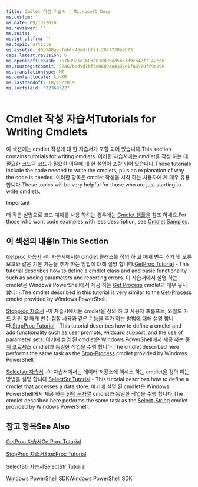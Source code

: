 ```yaml
---
title: Cmdlet 작성 자습서 | Microsoft Docs
ms.custom: ''
ms.date: 09/13/2016
ms.reviewer: ''
ms.suite: ''
ms.tgt_pltfrm: ''
ms.topic: article
ms.assetid: d0b548aa-febf-45dd-bf71-2077730b9b73
caps.latest.revision: 6
ms.openlocfilehash: 767b392bd1603e83d80bad5b3fd9cb42ff142ce6
ms.sourcegitcommit: 52a67bcd9d7bf3e8600ea4302d1fa8970ff9c998
ms.translationtype: MT
ms.contentlocale: ko-KR
ms.lasthandoff: 10/15/2019
ms.locfileid: "72369322"
---
```

# <a name="tutorials-for-writing-cmdlets"></a><span data-ttu-id="8898f-102">Cmdlet 작성 자습서</span><span class="sxs-lookup"><span data-stu-id="8898f-102">Tutorials for Writing Cmdlets</span></span>

<span data-ttu-id="8898f-103">이 섹션에는 cmdlet 작성에 대 한 자습서가 포함 되어 있습니다.</span><span class="sxs-lookup"><span data-stu-id="8898f-103">This section contains tutorials for writing cmdlets.</span></span> <span data-ttu-id="8898f-104">이러한 자습서에는 cmdlet을 작성 하는 데 필요한 코드와 코드가 필요한 이유에 대 한 설명이 포함 되어 있습니다.</span><span class="sxs-lookup"><span data-stu-id="8898f-104">These tutorials include the code needed to write the cmdlets, plus an explanation of why the code is needed.</span></span> <span data-ttu-id="8898f-105">이러한 항목은 cmdlet 작성을 시작 하는 사용자에 게 매우 유용 합니다.</span><span class="sxs-lookup"><span data-stu-id="8898f-105">These topics will be very helpful for those who are just starting to write cmdlets.</span></span>

> [!IMPORTANT]
> <span data-ttu-id="8898f-106">더 작은 설명으로 코드 예제를 사용 하려는 경우에는 [Cmdlet 샘플](./cmdlet-samples.md)을 참조 하세요.</span><span class="sxs-lookup"><span data-stu-id="8898f-106">For those who want code examples with less description, see [Cmdlet Samples](./cmdlet-samples.md).</span></span>

## <a name="in-this-section"></a><span data-ttu-id="8898f-107">이 섹션의 내용</span><span class="sxs-lookup"><span data-stu-id="8898f-107">In This Section</span></span>

<span data-ttu-id="8898f-108">[Getproc 자습서](./getproc-tutorial.md) -이 자습서에서는 cmdlet 클래스를 정의 하 고 매개 변수 추가 및 오류 보고와 같은 기본 기능을 추가 하는 방법에 대해 설명 합니다.</span><span class="sxs-lookup"><span data-stu-id="8898f-108">[GetProc Tutorial](./getproc-tutorial.md) - This tutorial describes how to define a cmdlet class and add basic functionality such as adding parameters and reporting errors.</span></span> <span data-ttu-id="8898f-109">이 자습서에서 설명 하는 cmdlet은 Windows PowerShell에서 제공 하는 [Get Process](/powershell/module/Microsoft.PowerShell.Management/Get-Process) cmdlet과 매우 유사 합니다.</span><span class="sxs-lookup"><span data-stu-id="8898f-109">The cmdlet described in this tutorial is very similar to the [Get-Process](/powershell/module/Microsoft.PowerShell.Management/Get-Process) cmdlet provided by Windows PowerShell.</span></span>

<span data-ttu-id="8898f-110">[Stopproc 자습서](./stopproc-tutorial.md) -이 자습서에서는 cmdlet을 정의 하 고 사용자 프롬프트, 와일드 카드 지원 및 매개 변수 집합 사용과 같은 기능을 추가 하는 방법에 대해 설명 합니다.</span><span class="sxs-lookup"><span data-stu-id="8898f-110">[StopProc Tutorial](./stopproc-tutorial.md) - This tutorial describes how to define a cmdlet and add functionality such as user prompts, wildcard support, and the use of parameter sets.</span></span> <span data-ttu-id="8898f-111">여기에 설명 된 cmdlet은 Windows PowerShell에서 제공 하는 [중지 프로세스](/powershell/module/Microsoft.PowerShell.Management/Stop-Process) cmdlet과 동일한 작업을 수행 합니다.</span><span class="sxs-lookup"><span data-stu-id="8898f-111">The cmdlet described here performs the same task as the [Stop-Process](/powershell/module/Microsoft.PowerShell.Management/Stop-Process) cmdlet provided by Windows PowerShell.</span></span>

<span data-ttu-id="8898f-112">[Selectstr 자습서](./selectstr-tutorial.md) -이 자습서에서는 데이터 저장소에 액세스 하는 cmdlet을 정의 하는 방법을 설명 합니다.</span><span class="sxs-lookup"><span data-stu-id="8898f-112">[SelectStr Tutorial](./selectstr-tutorial.md) - This tutorial describes how to define a cmdlet that accesses a data store.</span></span> <span data-ttu-id="8898f-113">여기에 설명 된 cmdlet은 Windows PowerShell에서 제공 하는 [선택 문자열](/powershell/module/microsoft.powershell.utility/select-string) cmdlet과 동일한 작업을 수행 합니다.</span><span class="sxs-lookup"><span data-stu-id="8898f-113">The cmdlet described here performs the same task as the [Select-String](/powershell/module/microsoft.powershell.utility/select-string) cmdlet provided by Windows PowerShell.</span></span>

## <a name="see-also"></a><span data-ttu-id="8898f-114">참고 항목</span><span class="sxs-lookup"><span data-stu-id="8898f-114">See Also</span></span>

[<span data-ttu-id="8898f-115">GetProc 자습서</span><span class="sxs-lookup"><span data-stu-id="8898f-115">GetProc Tutorial</span></span>](./getproc-tutorial.md)

[<span data-ttu-id="8898f-116">StopProc 자습서</span><span class="sxs-lookup"><span data-stu-id="8898f-116">StopProc Tutorial</span></span>](./stopproc-tutorial.md)

[<span data-ttu-id="8898f-117">SelectStr 자습서</span><span class="sxs-lookup"><span data-stu-id="8898f-117">SelectStr Tutorial</span></span>](./selectstr-tutorial.md)

[<span data-ttu-id="8898f-118">Windows PowerShell SDK</span><span class="sxs-lookup"><span data-stu-id="8898f-118">Windows PowerShell SDK</span></span>](../windows-powershell-reference.md)
